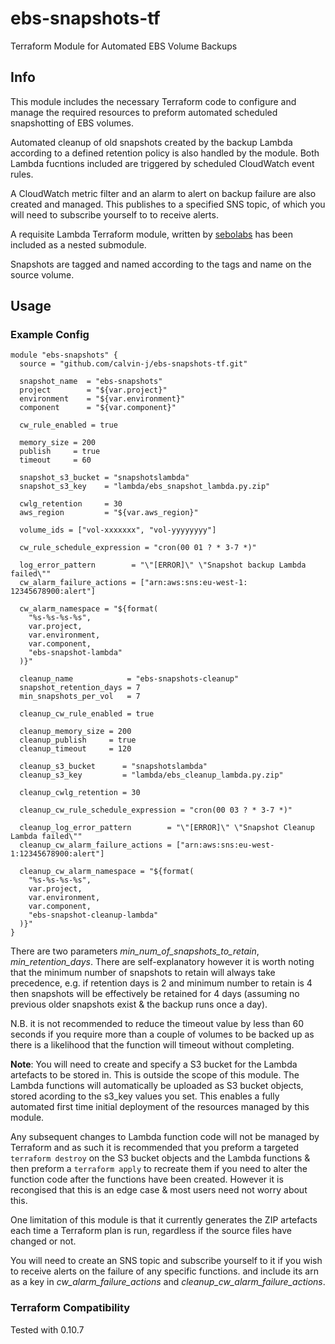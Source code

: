 # ebs-snapshots-tf
Terraform Module for Automated EBS Volume Backups


## Info 

This module includes the necessary Terraform code to configure and manage the required resources to preform automated scheduled snapshotting of EBS volumes. 

Automated cleanup of old snapshots created by the backup Lambda according to a defined retention policy is also handled by the module. Both Lambda fucntions included are triggered by scheduled CloudWatch event rules.

A CloudWatch metric filter and an alarm to alert on backup failure are also created and managed. This publishes to a specified SNS topic, of which you will need to subscribe yourself to to receive alerts. 

A requisite Lambda Terraform module, written by [sebolabs](https://github.com/sebolabs) has been included as a nested submodule.

Snapshots are tagged and named according to the tags and name on the source volume. 

## Usage

### Example Config

```
module "ebs-snapshots" {
  source = "github.com/calvin-j/ebs-snapshots-tf.git"

  snapshot_name  = "ebs-snapshots"
  project        = "${var.project}"
  environment    = "${var.environment}"
  component      = "${var.component}"

  cw_rule_enabled = true

  memory_size = 200
  publish     = true
  timeout     = 60

  snapshot_s3_bucket = "snapshotslambda"
  snapshot_s3_key    = "lambda/ebs_snapshot_lambda.py.zip"

  cwlg_retention     = 30
  aws_region         = "${var.aws_region}"

  volume_ids = ["vol-xxxxxxx", "vol-yyyyyyyy"]

  cw_rule_schedule_expression = "cron(00 01 ? * 3-7 *)"

  log_error_pattern        = "\"[ERROR]\" \"Snapshot backup Lambda failed\""
  cw_alarm_failure_actions = ["arn:aws:sns:eu-west-1: 12345678900:alert"]

  cw_alarm_namespace = "${format(
    "%s-%s-%s-%s",
    var.project,
    var.environment,
    var.component,
    "ebs-snapshot-lambda"
  )}"

  cleanup_name            = "ebs-snapshots-cleanup"
  snapshot_retention_days = 7
  min_snapshots_per_vol   = 7

  cleanup_cw_rule_enabled = true

  cleanup_memory_size = 200
  cleanup_publish     = true
  cleanup_timeout     = 120

  cleanup_s3_bucket      = "snapshotslambda"
  cleanup_s3_key         = "lambda/ebs_cleanup_lambda.py.zip"

  cleanup_cwlg_retention = 30

  cleanup_cw_rule_schedule_expression = "cron(00 03 ? * 3-7 *)"

  cleanup_log_error_pattern        = "\"[ERROR]\" \"Snapshot Cleanup Lambda failed\""
  cleanup_cw_alarm_failure_actions = ["arn:aws:sns:eu-west-1:12345678900:alert"]

  cleanup_cw_alarm_namespace = "${format(
    "%s-%s-%s-%s",
    var.project,
    var.environment,
    var.component,
    "ebs-snapshot-cleanup-lambda"
  )}"
}
```
There are two parameters *min_num_of_snapshots_to_retain*,  *min_retention_days*. There are self-explanatory however it is worth noting that the minimum number of snapshots to retain will always take precedence, e.g. if retention days is 2 and minimum number to retain is 4 then snapshots will be effectively be retained for 4 days (assuming no previous older snapshots exist & the backup runs once a day). 

N.B. it is not recommended to reduce the timeout value by less than 60 seconds if you require more than a couple of volumes to be backed up as there is a likelihood that the function will timeout without completing. 


**Note**: You will need to create and specify a S3 bucket for the Lambda artefacts to be stored in. This is outside the scope of this module. The Lambda functions will automatically be uploaded as S3 bucket objects, stored acording to the s3_key values you set.  This enables a fully automated first time initial deployment of the resources managed by this module. 

Any subsequent changes to Lambda function code will not be managed by Terraform and as such it is recommended that you preform a targeted `terraform destroy` on the S3 bucket objects and the Lambda functions & then preform a `terraform apply` to recreate them if you need to alter the function code after the functions have been created. However it is recongised that this is an edge case & most users need not worry about this.

One limitation of this module is that it currently generates the ZIP artefacts each time a Terraform plan is run, regardless if the source files have changed or not. 

You will need to create an SNS topic and subscribe yourself to it if you wish to receive alerts on the failure of any specific functions. and include its arn as a key in *cw_alarm_failure_actions* and *cleanup_cw_alarm_failure_actions*.

### Terraform Compatibility
Tested with 0.10.7
